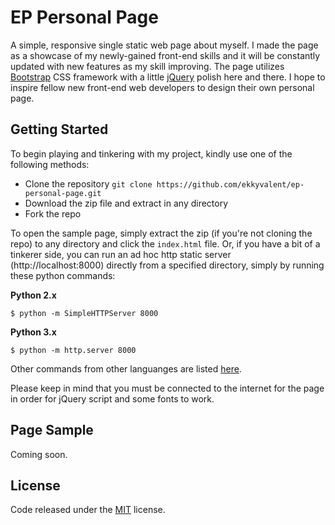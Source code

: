 # EP Personal Page
A simple, responsive single static web page about myself. I made the page as a showcase of my newly-gained front-end skills and it will be constantly updated with new features as my skill improving. The page utilizes [Bootstrap](http://getbootstrap.com/) CSS framework with a little [jQuery](https://jquery.com/) polish here and there. I hope to inspire fellow new front-end web developers to design their own personal page.

## Getting Started
To begin playing and tinkering with my project, kindly use one of the following methods:
* Clone the repository `git clone https://github.com/ekkyvalent/ep-personal-page.git`
* Download the zip file and extract in any directory
* Fork the repo

To open the sample page, simply extract the zip (if you're not cloning the repo) to any directory and click the `index.html` file. Or, if you have a bit of a tinkerer side, you can run an ad hoc http static server (http://localhost:8000) directly from a specified directory, simply by running these python commands:

__Python 2.x__

`$ python -m SimpleHTTPServer 8000`

__Python 3.x__

`$ python -m http.server 8000`

Other commands from other languanges are listed [here](https://gist.github.com/willurd/5720255).

Please keep in mind that you must be connected to the internet for the page in order for jQuery script and some fonts to work.


## Page Sample
Coming soon.

## License
Code released under the [MIT](https://github.com/ekkyvalent/ep-personal-page/blob/master/LICENSE) license.
